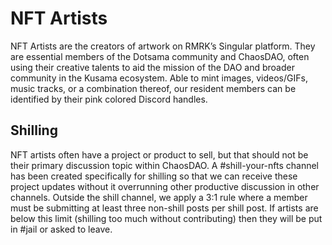 # NFT Artists

NFT Artists are the creators of artwork on RMRK’s Singular platform. They are essential members of the Dotsama community and ChaosDAO, often using their creative talents to aid the mission of the DAO and broader community in the Kusama ecosystem. Able to mint images, videos/GIFs, music tracks, or a combination thereof, our resident members can be identified by their pink colored Discord handles.

## Shilling
NFT artists often have a project or product to sell, but that should not be their primary discussion topic within ChaosDAO. A #shill-your-nfts channel has been created specifically for shilling so that we can receive these project updates without it overrunning other productive discussion in other channels. Outside the shill channel, we apply a 3:1 rule where a member must be submitting at least three non-shill posts per shill post. If artists are below this limit (shilling too much without contributing) then they will be put in #jail or asked to leave.

